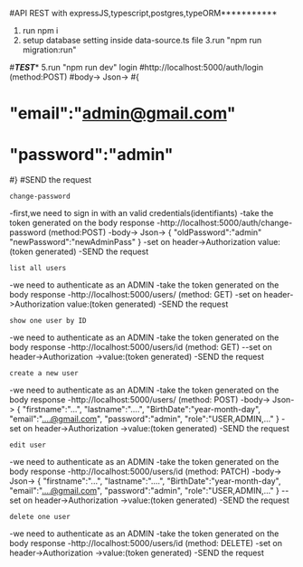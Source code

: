 #API REST with expressJS,typescript,postgres,typeORM***********
1. run npm i
2. setup database setting inside data-source.ts file
3.run "npm run migration:run"

#*****TEST******
5.run "npm run dev"
	login
#http://localhost:5000/auth/login (method:POST)
#body-> Json->
#{
#	"email":"admin@gmail.com"
#	"password":"admin"
#}
#SEND the request

	change-password
-first,we need to sign in with an valid credentials(identifiants)
-take the token generated on the body response
-http://localhost:5000/auth/change-password (method:POST)
-body-> Json->
{
	"oldPassword":"admin"
	"newPassword":"newAdminPass"
}
-set on header->Authorization   value:(token generated)
-SEND the request

	list all users
-we need to authenticate as an ADMIN
-take the token generated on the body response
-http://localhost:5000/users/ (method: GET)
-set on header->Authorization   value:(token generated)
-SEND the request

	show one user by ID
-we need to authenticate as an ADMIN
-take the token generated on the body response
-http://localhost:5000/users/id (method: GET)
--set on header->Authorization ->value:(token generated)
-SEND the request

	create a new user
-we need to authenticate as an ADMIN
-take the token generated on the body response
-http://localhost:5000/users/ (method: POST)
-body-> Json->
{
	"firstname":"...",
	"lastname":"....",
	"BirthDate":"year-month-day",
	"email":"....@gmail.com",
	"password":"admin",
	"role":"USER,ADMIN,..."
}
-set on header->Authorization ->value:(token generated)
-SEND the request

	edit user
-we need to authenticate as an ADMIN
-take the token generated on the body response
-http://localhost:5000/users/id (method: PATCH)
-body-> Json->
{
	"firstname":"...",
	"lastname":"....",
	"BirthDate":"year-month-day",
	"email":"....@gmail.com",
	"password":"admin",
	"role":"USER,ADMIN,..."
}
--set on header->Authorization ->value:(token generated)
-SEND the request

	delete one user
-we need to authenticate as an ADMIN
-take the token generated on the body response
-http://localhost:5000/users/id (method: DELETE)
-set on header->Authorization ->value:(token generated)
-SEND the request

